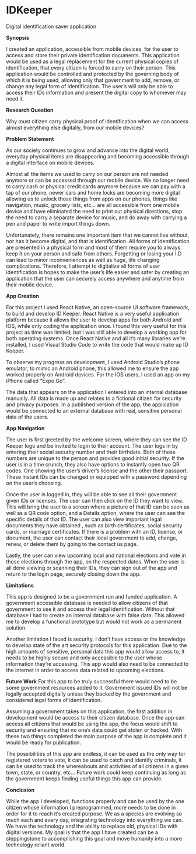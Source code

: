 # IDKeeper

Digital identification saver application

**Synopsis**

I created an application, accessible from mobile devices, for the user to access and store their private identification documents. This application would be used as a legal replacement for the current physical copies of identification, that every citizen is forced to carry on their person. This application would be controlled and protected by the governing body of which it is being used, allowing only that government to add, remove, or change any legal form of identification. The user’s will only be able to access their IDs information and present the digital copy to whomever may need it. 

**Research Question**

Why must citizen carry physical proof of identification when we can access almost everything else digitally, from our mobile devices?

**Problem Statement**

As our society continues to grow and advance into the digital world, everyday physical items are disappearing and becoming accessible through a digital interface on mobile devices. 

Almost all the items we used to carry on our person are not needed anymore or can be accessed through our mobile device. We no longer need to carry cash or physical credit cards anymore because we can pay with a tap of our phone, newer cars and home locks are becoming more digital allowing us to unlock those things from apps on our phones, things like navigation, music, grocery lists, etc… are all accessible from one mobile device and have eliminated the need to print out physical directions, stop the need to carry a separate device for music, and do away with carrying a pen and paper to write import things down. 

Unfortunately, there remains one important item that we cannot live without, nor has it become digital, and that is identification. All forms of identification are presented in a physical form and most of them require you to always keep it on your person and safe from others. Forgetting or losing your I.D can lead to minor inconveniences as well as huge, life changing complications. Therefore, I attempt to digitalize all forms of user identification is hopes to make the user’s life easier and safer by creating an application that the user can securely access anywhere and anytime from their mobile device.

**App Creation**

For this project I used React Native, an open-source UI software framework, to build and develop ID Keeper. React Native is a very useful application platform because it allows the user to develop apps for both Android and IOS, while only coding the application once. I found this very useful for this project as time was limited, but I was still able to develop a working app for both operating systems. Once React Native and all it’s many libraries we’re installed, I used Visual Studio Code to write the code that would make up ID Keeper.

To observe my progress on development, I used Android Studio’s phone emulator, to mimic an Android phone, this allowed me to ensure the app worked properly on Android devices. For the IOS users, I used an app on my iPhone called “Expo Go”.

The data that appears on the application I entered into an internal database manually. All data is made up and relates to a fictional citizen for security and privacy purposes. In a published version of the app, the application would be connected to an external database with real, sensitive personal data of the users.  

**App Navigation**

The user is first greeted by the welcome screen, where they can see the ID Keeper logo and be invited to login to their account. The user logs in by entering their social security number and their birthdate. Both of these numbers are unique to the person and provides good initial security. If the user is in a time crunch, they also have options to instantly open two QR codes. One showing the user’s driver’s license and the other their passport. These instant IDs can be changed or equipped with a password depending on the user’s choosing. 

Once the user is logged in, they will be able to see all their government given IDs or licenses. The user can then click on the ID they want to view. This will bring the user to a screen where a picture of that ID can be seen as well as a QR code option, and a Details option, where the user can see the specific details of that ID. 
The user can also view important legal documents they have obtained , such as birth certificates, social security cards, or marriage certificates. If there is a problem with an ID, license, or document, the user can contact their local government to add, change, renew, or delete them by going to the contact us page. 

Lastly, the user can view upcoming local and national elections and vote in those elections through the app, on the respected dates. When the user is all done viewing or scanning their IDs, they can sign out of the app and return to the login page, securely closing down the app. 

**Limitations**

This app is designed to be a government run and funded application. A government accessible database is needed to allow citizens of that government to use it and access their legal identification. Without that database I had to create an internal database with false data. This allowed me to develop a functional prototype but would not work as a permanent solution. 

Another limitation I faced is security. I don’t have access or the knowledge to develop state of the art security protocols for this application. Due to the high amounts of sensitive, personal data this app would allow access to, it needs to be highly secure and only accessible to the user whose information they’re accessing. This app would also need to be connected to the internet in order to access data related to upcoming elections.

**Future Work**
For this app to be truly successful there would need to be some government resources added to it. Government issued IDs will not be legally accepted digitally unless they backed by the government and considered legal forms of identification. 

Assuming a government takes on this application, the first addition in development would be access to their citizen database. Once the app can access all citizens that would be using the app, the focus would shift to security and ensuring that no one’s data could get stolen or hacked. With these two things completed the main purpose of the app is complete and it would be ready for publication. 

The possibilities of this app are endless, it can be used as the only way for registered voters to vote, it can be used to catch and identify criminals, it can be used to track the whereabouts and activities of all citizens in a given town, state, or country, etc… Future work could keep continuing as long as the government keeps finding useful things this app can provide.

**Conclusion**

While the app I developed, functions properly and can be used by the one citizen whose information I preprogrammed, more needs to be done in order for it to reach it’s created purpose. We as a species are evolving so much each and every day, integrating technology into everything we can. We have the technology and the ability to replace old, physical IDs with digital versions. My goal is that the app I have created can be a steppingstone to accomplishing this goal and move humanity into a more technology reliant world. 
